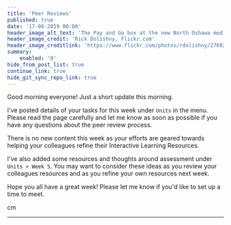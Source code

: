 ```yaml
---
title: 'Peer Reviews'
published: true
date: '17-06-2019 00:00'
header_image_alt_text: 'The Pay and Go box at the new North Oshawa medical clinic'
header_image_credit: 'Rick Dolishny, Flickr.com'
header_image_creditlink: 'https://www.flickr.com/photos/rdolishny/2760207306/'
summary:
    enabled: '0'
hide_from_post_list: true
continue_link: true
hide_git_sync_repo_link: true
---
```


Good morning everyone! Just a short update this morning.

I've posted details of your tasks for this week under `Units` in the menu. Please read the page carefully and let me know as soon as possible if you have any questions about the peer review process.

There is no new content this week as your efforts are geared towards helping your colleagues refine their Interactive Learning Resources.

I've also added some resources and thoughts around assessment under `Units > Week 5`. You may want to consider these ideas as you review your colleagues resources and as you refine your own resources next week.

Hope you all have a great week! Please let me know if you'd like to set up a time to meet.

cm

---
